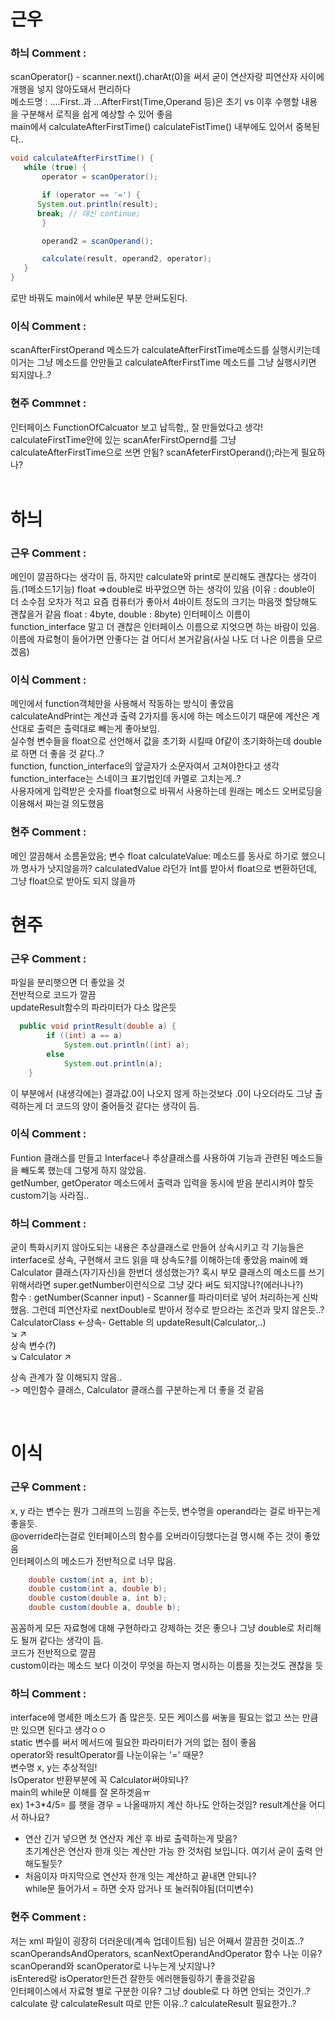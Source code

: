 # 근우
### 하늬 Comment : 
scanOperator() - scanner.next().charAt(0)을 써서 굳이 연산자랑 피연산자 사이에 개행을 넣지 않아도돼서 편리하다  
메소드명 : ....First..과 ...AfterFirst(Time,Operand 등)은 초기 vs 이후 수행할 내용을 구분해서 로직을 쉽게 예상할 수 있어 좋음  
main에서 calculateAfterFirstTime() calculateFistTime() 내부에도 있어서 중복된다..  
```java
void calculateAfterFirstTime() {
   while (true) {
       operator = scanOperator();

       if (operator == '=') {
      System.out.println(result);
      break; // 대신 continue;
       }

       operand2 = scanOperand();

       calculate(result, operand2, operator);
   }
}
```
로만 바꿔도 main에서 while문 부분 안써도된다.  
### 이식 Comment :
scanAfterFirstOperand 메소드가 calculateAfterFirstTime메소드를 실행시키는데 이거는 그냥 메소드를 안만들고 calculateAfterFirstTime 메소드를 그냥 실행시키면 되지않나..?  
### 현주 Commnet :
인터페이스 FunctionOfCalcuator 보고 납득함,, 잘 만들었다고 생각!  
calculateFirstTime안에 있는 scanAferFirstOpernd를 그냥 calculateAfterFirstTime으로 쓰면 안됨? scanAfeterFirstOperand();라는게 필요하나?  
 
# 하늬
### 근우 Comment : 
메인이 깔끔하다는 생각이 듬, 하지만 calculate와 print로 분리해도 괜찮다는 생각이 듬.(1메소드1기능)
float =>double로 바꾸었으면 하는 생각이 있음
(이유 : double이 더 소수점 오차가 적고 요즘 컴퓨터가 좋아서 4바이트 정도의 크기는 마음껏 할당해도 괜찮을거 같음
float : 4byte, double : 8byte)
인터페이스 이름이 function_interface 말고 더 괜찮은 인터페이스 이름으로 지엇으면 하는 바람이 있음. 이름에 자료형이 들어가면 안좋다는 걸 어디서 본거같음(사실 나도 더 나은 이름을 모르겠음)

### 이식 Comment : 
메인에서 function객체만을 사용해서 작동하는 방식이 좋았음  
calculateAndPrint는 계산과 출력 2가지를 동시에 하는 메소드이기 때문에 계산은 계산대로 출력은 출력대로 빼는게 좋아보임.  
실수형 변수들을 float으로 선언해서 값을 초기화 시킬때 0f같이 초기화하는데 double로 하면 더 좋을 것 같다..?  
function, function_interface의 앞글자가 소문자여서 고쳐야한다고 생각  
function_interface는 스네이크 표기법인데 카멜로 고치는게..?  
사용자에게 입력받은 숫자를 float형으로 바꿔서 사용하는데 원래는 메소드 오버로딩을 이용해서 짜는걸 의도했음  

### 현주 Comment : 
메인 깔끔해서 소름돋았음;
변수 float calculateValue: 메소드를 동사로 하기로 했으니까 명사가 낫지않을까? calculatedValue 라던가
Int를 받아서 float으로 변환하던데, 그냥 float으로 받아도 되지 않을까
 
# 현주
### 근우 Comment : 
파일을 분리햇으면 더 좋았을 것  
전반적으로 코드가 깔끔  
updateResult함수의 파라미터가 다소 많은듯  
```java
  public void printResult(double a) {
        if ((int) a == a)
            System.out.println((int) a);
        else
            System.out.println(a);
    }
```
이 부분에서 (내생각에는) 결과값.0이 나오지 않게 하는것보다 .0이 나오더라도 그냥 출력하는게 더 코드의 양이 줄어들것 같다는 생각이 듬.  

### 이식 Comment : 
Funtion 클래스를 만들고 Interface나 추상클래스를 사용하여 기능과 관련된 메소드들을 빼도록 했는데 그렇게 하지 않았음.  
getNumber, getOperator 메소드에서 출력과 입력을 동시에 받음 분리시켜야 할듯 
custom기능 사라짐..  


### 하늬 Comment :
굳이 특화시키지 않아도되는 내용은 추상클래스로 만들어 상속시키고 각 기능들은 interface로 상속, 구현해서 코드 읽을 때 상속도?를 이해하는데 좋았음
main에 왜 Calculator 클래스(자기자신)을 한번더 생성했는가? 혹시 부모 클래스의 메소드를 쓰기 위해서라면 super.getNumber이런식으로 그냥 갖다 써도 되지않나?(에러나나?)  
함수 : getNumber(Scanner input) - Scanner를 파라미터로 넣어 처리하는게 신박했음. 그런데 피연산자로 nextDouble로 받아서 정수로 받으라는 조건과 맞지 않은듯..?  
CalculatorClass <-상속- Gettable 의 updateResult(Calculator,..)  
   ↘                      ↗  
    상속              변수(?)  
       ↘ Calculator ↗  

상속 관계가 잘 이해되지 않음..  
-> 메인함수 클래스, Calculator 클래스를 구분하는게 더 좋을 것 같음  


 
# 이식
### 근우 Comment : 
x, y 라는 변수는 뭔가 그래프의 느낌을 주는듯, 변수명을 operand라는 걸로 바꾸는게 좋을듯.  
@override라는걸로 인터페이스의 함수를 오버라이딩했다는걸 명시해 주는 것이 좋았음  
인터페이스의 메소드가 전반적으로 너무 많음.   
```java
	double custom(int a, int b);
    double custom(int a, double b);
    double custom(double a, int b);
    double custom(double a, double b);
```
꼼꼼하게 모든 자료형에 대해 구현하라고 강제하는 것은 좋으나 그냥 double로 처리해도 될꺼  같다는 생각이 듬.  
코드가 전반적으로 깔끔  
custom이라는 메소드 보다 이것이 무엇을 하는지 명시하는 이름을 짓는것도 괜찮을 듯  

### 하늬 Comment :
interface에 명세한 메소드가 좀 많은듯. 모든 케이스를 써놓을 필요는 없고 쓰는 만큼만 있으면 된다고 생각ㅇㅇ  
static 변수를 써서 메서드에 필요한 파라미터가 거의 없는 점이 좋음  
operator와 resultOperator를 나눈이유는 '=' 때문?  
변수명 x, y는 추상적임!  
IsOperator 반환부분에 꼭 Calculator써야되나?  
main의 while문 이해를 잘 몬하겟음ㅠ  
  ex) 1+3*4/5= 를 햇을 경우 = 나올때까지 계산 하나도 안하는것임? result계산을 어디서 하나요?  
  - 연산 긴거 넣으면 첫 연산자 계산 후 바로 출력하는게 맞음?  
    초기계산은 연산자 한개 잇는 계산만 가능 한 것처럼 보입니다. 여기서 굳이 출력 안해도될듯?  
  - 처음이자 마지막으로 연산자 한개 잇는 계산하고 끝내면 안되나?  
    while문 들어가서 = 하면 숫자 암거나 또 눌러줘야됨(더미변수)  

### 현주 Comment : 
저는 xml 파일이 굉장히 더러운데(계속 업데이트됨) 님은 어째서 깔끔한 것이죠..?  
scanOperandsAndOperators, scanNextOperandAndOperator 함수 나눈 이유? scanOperand와 scanOperator로 나누는게 낫지않나?  
isEntered랑 isOperator만든건 잘한듯 에러핸들링하기 좋을것같음  
인터페이스에서 자료형 별로 구분한 이유? 그냥 double로 다 하면 안되는 것인가..?  
calculate 랑 calculateResult 따로 만든 이유..? calculateResult  필요한가..?  





